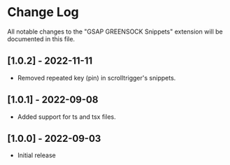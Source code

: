 # Change Log

All notable changes to the "GSAP GREENSOCK Snippets" extension will be documented in this file.

## [1.0.2] - 2022-11-11

- Removed repeated key (pin) in scrolltrigger's snippets.

## [1.0.1] - 2022-09-08

- Added support for ts and tsx files.

## [1.0.0] - 2022-09-03

- Initial release
